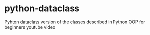 # python-dataclass
Pyhton dataclass version of the classes described in Python OOP for beginners youtube video 
